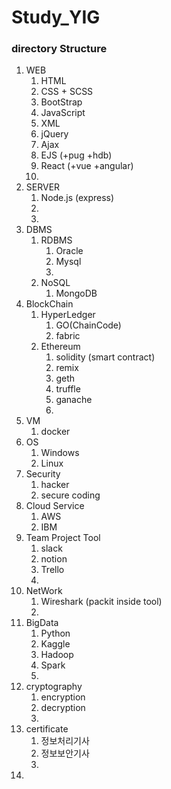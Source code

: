 # Study_YIG


### directory Structure

1. WEB
   1. HTML
   2. CSS + SCSS
   3. BootStrap
   4. JavaScript
   5. XML
   6. jQuery
   7. Ajax
   8. EJS (+pug +hdb)
   9. React (+vue +angular)
   10. 
2. SERVER
   1. Node.js (express)
   2. 
   3. 
3. DBMS
   1. RDBMS
      1. Oracle
      2. Mysql
      3. 
   2. NoSQL
      1. MongoDB
4. BlockChain
   1. HyperLedger
      1. GO(ChainCode)
      2. fabric
   2. Ethereum
      1. solidity (smart contract)
      2. remix
      3. geth
      4. truffle
      5. ganache
      6. 
5. VM
   1. docker
6. OS
   1. Windows
   2. Linux
7. Security
   1. hacker
   2. secure coding
8. Cloud Service
   1. AWS
   2. IBM
9. Team Project Tool
   1. slack
   2. notion
   3. Trello
   4. 
10. NetWork
    1. Wireshark (packit inside tool)
    2. 
11. BigData
    1. Python
    2. Kaggle
    3. Hadoop
    4. Spark
    5. 
12. cryptography
    1. encryption
    2. decryption
    3. 
13. certificate
    1. 정보처리기사
    2. 정보보안기사
    3. 
14. 